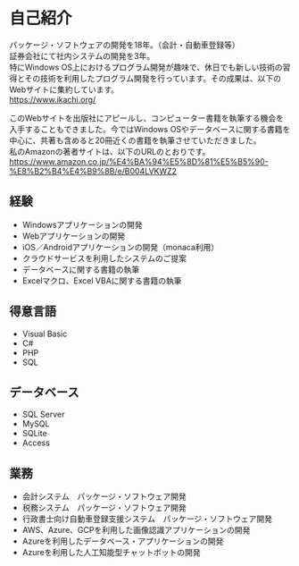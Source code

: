 # 自己紹介
パッケージ・ソフトウェアの開発を18年。（会計・自動車登録等）  
証券会社にて社内システムの開発を3年。  
特にWindows OS上におけるプログラム開発が趣味で、休日でも新しい技術の習得とその技術を利用したプログラム開発を行っています。その成果は、以下のWebサイトに集約しています。  
https://www.ikachi.org/
  
このWebサイトを出版社にアピールし、コンピューター書籍を執筆する機会を入手することもできました。今ではWindows OSやデータベースに関する書籍を中心に、共著も含めると20冊近くの書籍を執筆させていただきました。  
私のAmazonの著者サイトは、以下のURLのとおりです。  
https://www.amazon.co.jp/%E4%BA%94%E5%8D%81%E5%B5%90-%E8%B2%B4%E4%B9%8B/e/B004LVKWZ2

## 経験
- Windowsアプリケーションの開発
- Webアプリケーションの開発
- iOS／Androidアプリケーションの開発（monaca利用）
- クラウドサービスを利用したシステムのご提案
- データベースに関する書籍の執筆
- Excelマクロ、Excel VBAに関する書籍の執筆

## 得意言語
- Visual Basic
- C#
- PHP
- SQL

## データベース
- SQL Server
- MySQL
- SQLite
- Access

## 業務
- 会計システム　パッケージ・ソフトウェア開発
- 税務システム　パッケージ・ソフトウェア開発
- 行政書士向け自動車登録支援システム　パッケージ・ソフトウェア開発
- AWS、Azure、GCPを利用した画像認識アプリケーションの開発
- Azureを利用したデータベース・アプリケーションの開発
- Azureを利用した人工知能型チャットボットの開発
